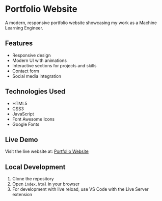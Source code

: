 # Portfolio Website

A modern, responsive portfolio website showcasing my work as a Machine Learning Engineer.

## Features
- Responsive design
- Modern UI with animations
- Interactive sections for projects and skills
- Contact form
- Social media integration

## Technologies Used
- HTML5
- CSS3
- JavaScript
- Font Awesome Icons
- Google Fonts

## Live Demo
Visit the live website at: [Portfolio Website](https://krish-prog.github.io/portfolio-website/)

## Local Development
1. Clone the repository
2. Open `index.html` in your browser
3. For development with live reload, use VS Code with the Live Server extension 